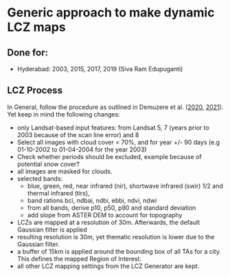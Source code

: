 # Generic approach to make dynamic LCZ maps

## Done for:
- Hyderabad: 2003, 2015, 2017, 2019 (Siva Ram Edupuganti)


## LCZ Process

In General, follow the procedure as outlined in Demuzere et al. ([2020](http://doi.org/10.31219/osf.io/h5tm6), [2021](https://www.frontiersin.org/articles/10.3389/fenvs.2021.637455/)). Yet keep in mind the following changes:

* only Landsat-based input features: from Landsat 5, 7 (years prior to 2003 because of the scan line error) and 8
* Select all images with cloud cover < 70%, and for year +/- 90 days (e.g 01-10-2002 to 01-04-2004 for the year 2003)
* Check whether periods should be excluded, example because of potential snow cover?
* all images are masked for clouds.
* selected bands: 
    * blue, green, red, near infrared (nir), shortwave infrared (swir) 1/2 and thermal infrared (tirs), 
    * band rations bci, ndbai, ndbi, ebbi, ndvi, ndwi 
    * from all bands, derive p10, p50, p90 and standard deviation
    * add slope from ASTER DEM to account for topography
* LCZs are mapped at a resolution of 30m. Afterwards, the default Gaussian filter is applied
* resulting resolution is 30m, yet thematic resolution is lower due to the Gaussian filter.
* a buffer of 15km is applied around the bounding box of all TAs for a city. This defines the mapped Region of Interest.
* all other LCZ mapping settings from the LCZ Generator are kept.



